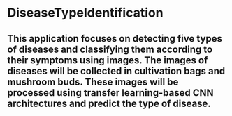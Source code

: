 # DiseaseTypeIdentification

## This application focuses on detecting five types of diseases and classifying them according to their symptoms using images. The images of diseases will be collected in cultivation bags and mushroom buds. These images will be processed using transfer learning-based CNN architectures and predict the type of disease.
